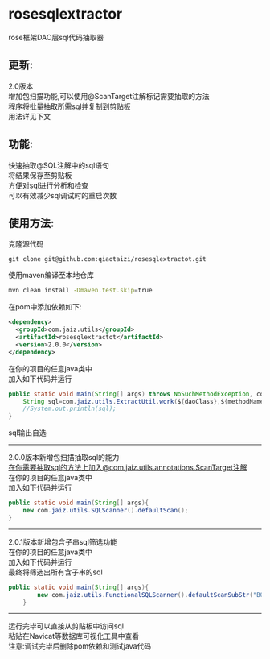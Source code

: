 # rosesqlextractor
rose框架DAO层sql代码抽取器
## 更新:
2.0版本  
增加包扫描功能,可以使用@ScanTarget注解标记需要抽取的方法  
程序将批量抽取所需sql并复制到剪贴板  
用法详见下文
## 功能:
快速抽取@SQL注解中的sql语句  
将结果保存至剪贴板  
方便对sql进行分析和检查  
可以有效减少sql调试时的重启次数
## 使用方法:
克隆源代码
```
git clone git@github.com:qiaotaizi/rosesqlextractot.git
```
使用maven编译至本地仓库
```bash
mvn clean install -Dmaven.test.skip=true
```
在pom中添加依赖如下:  
```xml
<dependency>
  <groupId>com.jaiz.utils</groupId>
  <artifactId>rosesqlextractot</artifactId>
  <version>2.0.0</version>
</dependency>
```
在你的项目的任意java类中  
加入如下代码并运行  
```java
public static void main(String[] args) throws NoSuchMethodException, com.jaiz.utils.exceptions.SQLNotFoundException {
    String sql=com.jaiz.utils.ExtractUtil.work(${daoClass},${methodName});
    //System.out.println(sql);
}
```
sql输出自选  

---
2.0.0版本新增包扫描抽取sql的能力  
在你需要抽取sql的方法上加入@com.jaiz.utils.annotations.ScanTarget注解  
在你的项目的任意java类中  
加入如下代码并运行

```java
public static void main(String[] args){
    new com.jaiz.utils.SQLScanner().defaultScan();
}
```
---
2.0.1版本新增包含子串sql筛选功能  
在你的项目的任意java类中  
加入如下代码并运行  
最终将筛选出所有含子串的sql

```java
public static void main(String[] args){
        new com.jaiz.utils.FunctionalSQLScanner().defaultScanSubStr("BOSS_HELP_CHECK");
    }
```
---
运行完毕可以直接从剪贴板中访问sql  
粘贴在Navicat等数据库可视化工具中查看  
注意:调试完毕后删除pom依赖和测试java代码
